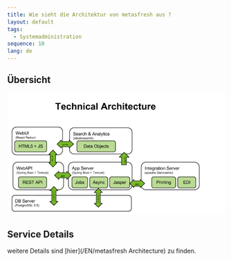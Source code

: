 ```yaml
---
title: Wie sieht die Architektur von metasfresh aus ?
layout: default
tags:
  - Systemadministration  
sequence: 10
lang: de
---
```

## Übersicht

![Preise](../images/metasfresh_architecture.png)

## Service Details

weitere Details sind [hier](/EN/metasfresh Architecture) zu finden.
